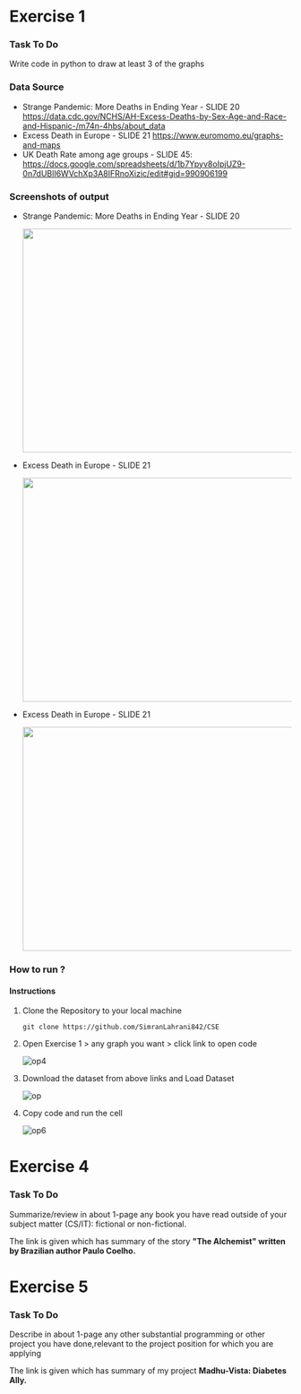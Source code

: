 # Exercise 1

### Task To Do
  Write code in python to draw at least 3 of the graphs
  
### Data Source
  - Strange Pandemic: More Deaths in Ending Year - SLIDE 20
  https://data.cdc.gov/NCHS/AH-Excess-Deaths-by-Sex-Age-and-Race-and-Hispanic-/m74n-4hbs/about_data
  - Excess Death in Europe - SLIDE 21
  https://www.euromomo.eu/graphs-and-maps
  - UK Death Rate among age groups - SLIDE 45:
  https://docs.google.com/spreadsheets/d/1b7Ypyv8oIpjUZ9-0n7dUBlI6WVchXp3A8IFRnoXizic/edit#gid=990906199

### Screenshots of output

- Strange Pandemic: More Deaths in Ending Year - SLIDE 20
  >
  <img src="https://github.com/SimranLahrani842/CSE/assets/100008872/e186f81a-515e-46fc-a0ec-dfe13dd716b3" width="500" height="400">
  
- Excess Death in Europe - SLIDE 21
  >
  <img src="https://github.com/SimranLahrani842/CSE/assets/100008872/4e014eb4-648b-4b0b-8717-bfe00d8eea43" width="500" height="400">

- Excess Death in Europe - SLIDE 21
  >
  <img src="https://github.com/SimranLahrani842/CSE/assets/100008872/c2021048-1718-43af-8c5a-d13c719e2c65" width="500" height="400">

### How to run ?

#### Instructions

1. Clone the Repository to your local machine
    ```shell
    git clone https://github.com/SimranLahrani842/CSE
    ```
2. Open Exercise 1 > any graph you want > click link to open code
    >
    ![op4](https://github.com/SimranLahrani842/CSE/assets/100008872/38a9c223-cfc2-4254-80ff-18f817ce319f)

3. Download the dataset from above links and Load Dataset
    >
    ![op](https://github.com/SimranLahrani842/CSE/assets/100008872/a1bd36dc-e5c7-48dd-9909-7cd5a72a0cd6)

4. Copy code and run the cell 
    >
    ![op6](https://github.com/SimranLahrani842/CSE/assets/100008872/40e4af96-ad73-46bd-bf2f-03fb1e6ef443)


# Exercise 4

### Task To Do
  Summarize/review in about 1-page any book you have read outside of your subject matter (CS/IT): fictional or non-fictional.

  The link is given which has summary of the story **"The Alchemist" written by Brazilian author Paulo Coelho.**

# Exercise 5

### Task To Do
  Describe in about 1-page any other substantial programming or other project you have done,relevant to the project position for which you are applying

  The link is given which has summary of my project **Madhu-Vista: Diabetes Ally.**
